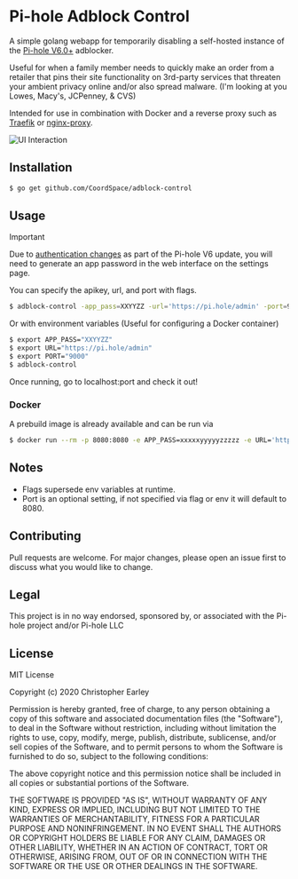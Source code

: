 # Pi-hole Adblock Control

A simple golang webapp for temporarily disabling a self-hosted instance of the [Pi-hole V6.0+](https://pi-hole.net/) adblocker.

Useful for when a family member needs to quickly make an order from a retailer that pins their site functionality on 3rd-party services that threaten your ambient privacy online and/or also spread malware. (I'm looking at you Lowes, Macy's, JCPenney, & CVS)

Intended for use in combination with Docker and a reverse proxy such as [Traefik](https://docs.traefik.io/) or [nginx-proxy](https://github.com/nginx-proxy/nginx-proxy).

![UI Interaction](https://thumbs.gfycat.com/AridEasyBoa-small.gif)

## Installation

```bash
$ go get github.com/CoordSpace/adblock-control
```

## Usage

> [!IMPORTANT]
> Due to [authentication changes](https://docs.pi-hole.net/api/auth/) as part of the Pi-hole V6 update, you will need to generate an app password in the web interface on the settings page.

You can specify the apikey, url, and port with flags.
```bash
$ adblock-control -app_pass=XXYYZZ -url='https://pi.hole/admin' -port=9000
```

Or with environment variables (Useful for configuring a Docker container)
```bash
$ export APP_PASS="XXYYZZ"
$ export URL="https://pi.hole/admin"
$ export PORT="9000"
$ adblock-control
```

Once running, go to localhost:port and check it out!

### Docker

A prebuild image is already available and can be run via

```bash
$ docker run --rm -p 8080:8080 -e APP_PASS=xxxxxyyyyyzzzzz -e URL='https://pi.hole/admin' coordspace/adblock-control:latest
```

## Notes 
* Flags supersede env variables at runtime.
* Port is an optional setting, if not specified via flag or env it will default to 8080.

## Contributing
Pull requests are welcome. For major changes, please open an issue first to discuss what you would like to change.

## Legal
This project is in no way endorsed, sponsored by, or associated with the Pi-hole project and/or Pi-hole LLC

## License
MIT License

Copyright (c) 2020 Christopher Earley

Permission is hereby granted, free of charge, to any person obtaining a copy
of this software and associated documentation files (the "Software"), to deal
in the Software without restriction, including without limitation the rights
to use, copy, modify, merge, publish, distribute, sublicense, and/or sell
copies of the Software, and to permit persons to whom the Software is
furnished to do so, subject to the following conditions:

The above copyright notice and this permission notice shall be included in all
copies or substantial portions of the Software.

THE SOFTWARE IS PROVIDED "AS IS", WITHOUT WARRANTY OF ANY KIND, EXPRESS OR
IMPLIED, INCLUDING BUT NOT LIMITED TO THE WARRANTIES OF MERCHANTABILITY,
FITNESS FOR A PARTICULAR PURPOSE AND NONINFRINGEMENT. IN NO EVENT SHALL THE
AUTHORS OR COPYRIGHT HOLDERS BE LIABLE FOR ANY CLAIM, DAMAGES OR OTHER
LIABILITY, WHETHER IN AN ACTION OF CONTRACT, TORT OR OTHERWISE, ARISING FROM,
OUT OF OR IN CONNECTION WITH THE SOFTWARE OR THE USE OR OTHER DEALINGS IN THE
SOFTWARE.
